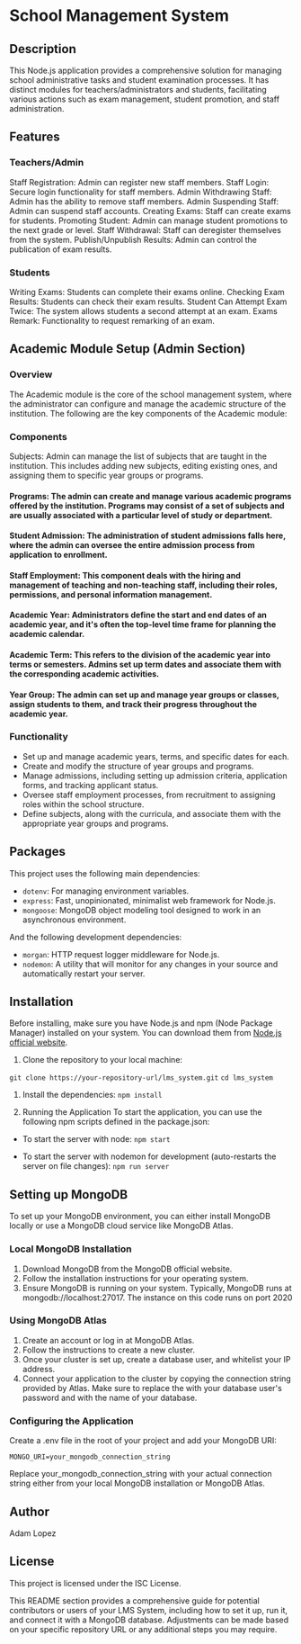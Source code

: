 # School Management System
## Description

This Node.js application provides a comprehensive solution for managing school administrative tasks and student examination processes. It has distinct modules for teachers/administrators and students, facilitating various actions such as exam management, student promotion, and staff administration.

## Features

### Teachers/Admin
Staff Registration: Admin can register new staff members.
Staff Login: Secure login functionality for staff members.
Admin Withdrawing Staff: Admin has the ability to remove staff members.
Admin Suspending Staff: Admin can suspend staff accounts.
Creating Exams: Staff can create exams for students.
Promoting Student: Admin can manage student promotions to the next grade or level.
Staff Withdrawal: Staff can deregister themselves from the system.
Publish/Unpublish Results: Admin can control the publication of exam results.

### Students
Writing Exams: Students can complete their exams online.
Checking Exam Results: Students can check their exam results.
Student Can Attempt Exam Twice: The system allows students a second attempt at an exam.
Exams Remark: Functionality to request remarking of an exam.

## Academic Module Setup (Admin Section)
### Overview
The Academic module is the core of the school management system, where the administrator can configure and manage the academic structure of the institution. The following are the key components of the Academic module:

### Components
Subjects: Admin can manage the list of subjects that are taught in the institution. This includes adding new subjects, editing existing ones, and assigning them to specific year groups or programs.

#### Programs: The admin can create and manage various academic programs offered by the institution. Programs may consist of a set of subjects and are usually associated with a particular level of study or department.

#### Student Admission: The administration of student admissions falls here, where the admin can oversee the entire admission process from application to enrollment.

#### Staff Employment: This component deals with the hiring and management of teaching and non-teaching staff, including their roles, permissions, and personal information management.

#### Academic Year: Administrators define the start and end dates of an academic year, and it's often the top-level time frame for planning the academic calendar.

#### Academic Term: This refers to the division of the academic year into terms or semesters. Admins set up term dates and associate them with the corresponding academic activities.

#### Year Group: The admin can set up and manage year groups or classes, assign students to them, and track their progress throughout the academic year.

### Functionality

- Set up and manage academic years, terms, and specific dates for each.
- Create and modify the structure of year groups and programs.
- Manage admissions, including setting up admission criteria, application forms, and tracking applicant status.
- Oversee staff employment processes, from recruitment to assigning roles within the school structure.
- Define subjects, along with the curricula, and associate them with the appropriate year groups and programs.

## Packages

This project uses the following main dependencies:

- `dotenv`: For managing environment variables.
- `express`: Fast, unopinionated, minimalist web framework for Node.js.
- `mongoose`: MongoDB object modeling tool designed to work in an asynchronous environment.

And the following development dependencies:

- `morgan`: HTTP request logger middleware for Node.js.
- `nodemon`: A utility that will monitor for any changes in your source and automatically restart your server.

## Installation

Before installing, make sure you have Node.js and npm (Node Package Manager) installed on your system. You can download them from [Node.js official website](https://nodejs.org/).

1. Clone the repository to your local machine:

`git clone https://your-repository-url/lms_system.git`
`cd lms_system`

1. Install the dependencies:
`npm install`

2. Running the Application
To start the application, you can use the following npm scripts defined in the package.json:

- To start the server with node:
`npm start`

- To start the server with nodemon for development (auto-restarts the server on file changes):
`npm run server`

## Setting up MongoDB
To set up your MongoDB environment, you can either install MongoDB locally or use a MongoDB cloud service like MongoDB Atlas.

### Local MongoDB Installation
1. Download MongoDB from the MongoDB official website.
2. Follow the installation instructions for your operating system.
3. Ensure MongoDB is running on your system. Typically, MongoDB runs at mongodb://localhost:27017. The instance on this code runs on port 2020

### Using MongoDB Atlas
1. Create an account or log in at MongoDB Atlas.
2. Follow the instructions to create a new cluster.
3. Once your cluster is set up, create a database user, and whitelist your IP address.
4. Connect your application to the cluster by copying the connection string provided by Atlas. Make sure to replace the <password> with your database user's password and <dbname> with the name of your database.

### Configuring the Application
Create a .env file in the root of your project and add your MongoDB URI:

`MONGO_URI=your_mongodb_connection_string`

Replace your_mongodb_connection_string with your actual connection string either from your local MongoDB installation or MongoDB Atlas.

## Author
Adam Lopez

## License
This project is licensed under the ISC License.

This README section provides a comprehensive guide for potential contributors or users of your LMS System, including how to set it up, run it, and connect it with a MongoDB database. Adjustments can be made based on your specific repository URL or any additional steps you may require.